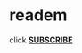 # readem

click **[SUBSCRIBE](https://abp://subscribe?location=https://raw.githubusercontent.com/anon9931/ub/master/filter.txt)**
